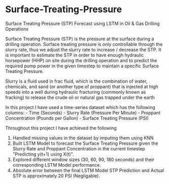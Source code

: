 # Surface-Treating-Pressure
Surface Treating Pressure (STP) Forecast using LSTM in Oil & Gas Drilling Operations

Surface Treating Pressure (STP) is the pressure at the surface during a drilling operation. Surface treating pressure is only controllable through the slurry rate, thus we adjust the slurry rate to increase / decrease the STP. It is important to estimate the STP in order to have enough hydraulic horsepower (HHP) on site during the drilling operation and to predict the required pump power in the given timestep to maintain a specific Surface Treating Pressure.

Slurry is a fluid used in frac fluid, which is the combination of water, chemicals, and sand (or another type of proppant) that is injected at high speeds into a well during hydraulic fracturing (commonly known as fracking) to release the crude oil or natural gas trapped under the earth


In this project I have used a time-series dataset which has the following columns:
    - Time (Seconds)
    - Slurry Rate (Pressure Per Minute)
    - Proppant Concentration (Pounds per Gallon)
    - Surface Treating Pressure (PSI)


Throughout this project I have achieved the following
  1. Handled missing values in the dataset by imputing them using KNN
  2. Built LSTM Model to forecast the Surface Treating Pressure given the Slurry Rate and Proppant Concentration in the current timestep "Predicting y(t+1) using X(t)".
  3. Explored different window sizes (30, 60, 90, 180 seconds) and their corresponding LSTM Model performance.
  4. Absolute error between the final LSTM Model STP Prediction and Actual STP is approximately 20 PSI (Negligable).
